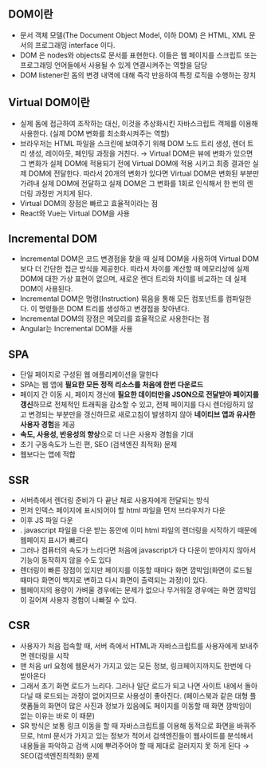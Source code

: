 ## DOM이란

- 문서 객체 모델(The Document Object Model, 이하 DOM) 은 HTML, XML 문서의 프로그래밍 interface 이다.
- DOM 은 nodes와 objects로 문서를 표현한다. 이들은 웹 페이지를 스크립트 또는 프로그래밍 언어들에서 사용될 수 있게 연결시켜주는 역할을 담당
- DOM listener란 돔의 변경 내역에 대해 즉각 반응하여 특정 로직을 수행하는 장치

## Virtual DOM이란

- 실제 돔에 접근하여 조작하는 대신, 이것을 추상화시킨 자바스크립트 객체를 이용해 사용한다. (실제 DOM 변화를 최소화시켜주는 역할)
- 브라우저는 HTML 파일을 스크린에 보여주기 위해 DOM 노드 트리 생성, 렌더 트리 생성, 레이아웃, 페인팅 과정을 거친다. → Virtual DOM은 뷰에 변화가 있으면 그 변화가 실제 DOM에 적용되기 전에 Virtual DOM에 적용 시키고 최종 결과만 실제 DOM에 전달한다. 따라서 20개의 변화가 있다면 Virtual DOM은 변화된 부분만 가려내 실제 DOM에 전달하고 실제 DOM은 그 변화를 1회로 인식해서 한 번의 렌더링 과정만 거치게 된다.
- Virtual DOM의 장점은 빠르고 효율적이라는 점
- React와 Vue는 Virtual DOM을 사용

## Incremental DOM

- Incremental DOM은 코드 변경점을 찾을 때 실제 DOM을 사용하여 Virtual DOM보다 더 간단한 접근 방식을 제공한다. 따라서 차이를 계산할 때 메모리상에 실제 DOM에 대한 가상 표현이 없으며, 새로운 렌더 트리와 차이를 비교하는 데 실제 DOM이 사용된다.
- Incremental DOM은 명령(Instruction) 묶음을 통해 모든 컴포넌트를 컴파일한다. 이 명령들은 DOM 트리를 생성하고 변경점을 찾아낸다.
- Incremental DOM의 장점은 메모리를 효율적으로 사용한다는 점
- Angular는 Incremental DOM을 사용

## SPA

- 단일 페이지로 구성된 웹 애플리케이션을 말한다
- SPA는 웹 앱에 **필요한 모든 정적 리소스를 처음에 한번 다운로드**
- 페이지 간 이동 시, 페이지 갱신에 **필요한 데이터만을 JSON으로 전달받아 페이지를 갱신**하므로 전체적인 트래픽을 감소할 수 있고, 전체 페이지를 다시 렌더링하지 않고 변경되는 부분만을 갱신하므로 새로고침이 발생하지 않아 **네이티브 앱과 유사한 사용자 경험**을 제공
- **속도, 사용성, 반응성의 향상**으로 더 나은 사용자 경험을 기대
- 초기 구동속도가 느린 편, SEO (검색엔진 최적화) 문제
- 웹보다는 앱에 적합

## SSR

- 서버측에서 렌더링 준비가 다 끝난 채로 사용자에게 전달되는 방식
- 먼저 인덱스 페이지에 표시되어야 할 html 파일을 먼저 브라우저가 다운
- 이후 JS 파일 다운
- . javascript 파일을 다운 받는 동안에 이미 html 파일의 렌더링을 시작하기 때문에 웹페이지 표시가 빠르다
- 그러나 컴퓨터의 속도가 느리다면 처음에 javascript가 다 다운이 받아지지 않아서 기능이 동작하지 않을 수도 있다
- 렌더링이 빠른 장점이 있지만 페이지를 이동할 때마다 화면 깜박임(화면이 로드될 때마다 화면이 백지로 변하고 다시 화면이 출력되는 과정)이 있다.
- 웹페이지의 용량이 가벼울 경우에는 문제가 없으나 무거워질 경우에는 화면 깜박임이 길어져 사용자 경험이 나빠질 수 있다.

## CSR

- 사용자가 처음 접속할 때, 서버 측에서 HTML과 자바스크립트를 사용자에게 보내주면 렌더링을 시작
- 맨 처음 url 요청에 웹문서가 가지고 있는 모든 정보, 링크페이지까지도 한번에 다 받아온다
- 그래서 초기 화면 로드가 느리다. 그러나 일단 로드가 되고 나면 사이트 내에서 돌아다닐 때 로드되는 과정이 없어지므로 사용성이 좋아진다. (페이스북과 같은 대형 플랫폼들의 화면이 많은 사진과 정보가 있음에도 페이지를 이동할 때 화면 깜박임이 없는 이유는 바로 이 때문)
- SR 방식은 보통 링크 이동을 할 때 자바스크립트를 이용해 동적으로 화면을 바꿔주므로, html 문서가 가지고 있는 정보가 적어서 검색엔진들이 웹사이트를 분석해서 내용들을 파악하고 검색 시에 뿌려주어야 할 때 제대로 걸러지지 못 하게 된다 → SEO(검색엔진최적화) 문제
